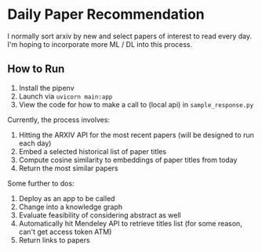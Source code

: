 # Daily Paper Recommendation

I normally sort arxiv by new and select papers of interest to read every day. I'm hoping to incorporate more ML / DL into this process. 

## How to Run

1. Install the pipenv 
2. Launch via `uvicorn main:app`
3. View the code for how to make a call to (local api) in `sample_response.py`

Currently, the process involves:

1. Hitting the ARXIV API for the most recent papers (will be designed to run each day)
2. Embed a selected historical list of paper titles
3. Compute cosine similarity to embeddings of paper titles from today
4. Return the most similar papers

Some further to dos:

1. Deploy as an app to be called
2. Change into a knowledge graph
3. Evaluate feasibility of considering abstract as well
4. Automatically hit Mendeley API to retrieve titles list (for some reason, can't get access token ATM)
5. Return links to papers